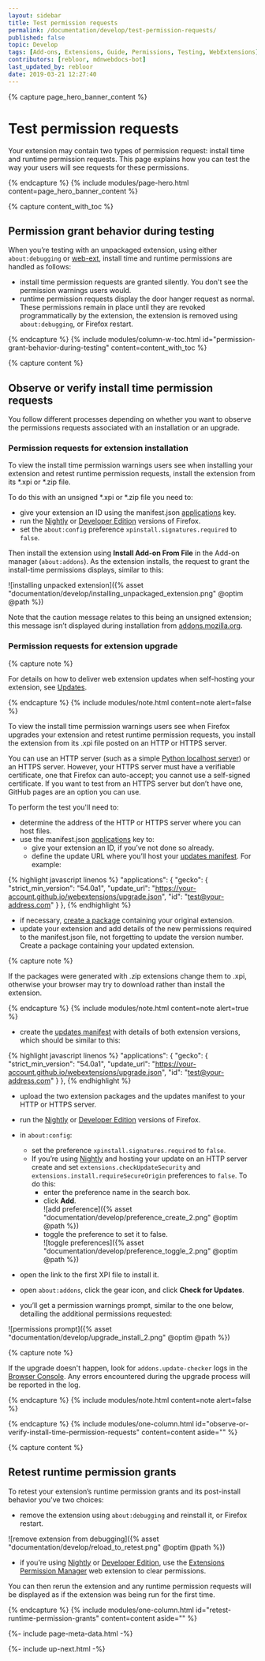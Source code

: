 ```yaml
---
layout: sidebar
title: Test permission requests
permalink: /documentation/develop/test-permission-requests/
published: false
topic: Develop
tags: [Add-ons, Extensions, Guide, Permissions, Testing, WebExtensions]
contributors: [rebloor, mdnwebdocs-bot]
last_updated_by: rebloor
date: 2019-03-21 12:27:40
---
```


<!-- Page Hero Banner -->

{% capture page_hero_banner_content %}

# Test permission requests

Your extension may contain two types of permission request: install time and runtime permission requests. This page explains how you can test the way your users will see requests for these permissions.

{% endcapture %}
{% include modules/page-hero.html
    content=page_hero_banner_content
%}

<!-- Content with Table of Contents Module -->

{% capture content_with_toc %}

## Permission grant behavior during testing

When you’re testing with an unpackaged extension, using either `about:debugging` or [web-ext](/documentation/develop/web-ext-command-reference), install time and runtime permissions are handled as follows:

- install time permission requests are granted silently. You don't see the permission warnings users would.
- runtime permission requests display the door hanger request as normal. These permissions remain in place until they are revoked programmatically by the extension, the extension is removed using `about:debugging`, or Firefox restart.

{% endcapture %}
{% include modules/column-w-toc.html
  id="permission-grant-behavior-during-testing"
  content=content_with_toc
%}

<!-- END: Content with Table of Contents -->

<!-- Single Column Body Module -->

{% capture content %}

## Observe or verify install time permission requests

You follow different processes depending on whether you want to observe the permissions requests associated with an installation or an upgrade.

### Permission requests for extension installation

To view the install time permission warnings users see when installing your extension and retest runtime permission requests, install the extension from its \*.xpi or \*.zip file.

To do this with an unsigned \*.xpi or \*.zip file you need to:

- give your extension an ID using the manifest.json [applications](https://developer.mozilla.org/docs/applications) key.
- run the [Nightly](https://nightly.mozilla.org/) or [Developer Edition](https://www.mozilla.org/firefox/developer/) versions of Firefox.
- set the `about:config` preference `xpinstall.signatures.required` to `false`.

Then install the extension using **Install Add-on From File** in the Add-on manager (`about:addons`). As the extension installs, the request to grant the install-time permissions displays, similar to this:

![installing unpacked extension]({% asset "documentation/develop/installing_unpackaged_extension.png" @optim @path %})

Note that the caution message relates to this being an unsigned extension; this message isn’t displayed during installation from [addons.mozilla.org](https://addons.mozilla.org).

### Permission requests for extension upgrade

{% capture note %}

For details on how to deliver web extension updates when self-hosting your extension, see [Updates](https://developer.mozilla.org/docs/Mozilla/Add-ons/Updates).

{% endcapture %}
{% include modules/note.html
    content=note
    alert=false
%}

To view the install time permission warnings users see when Firefox upgrades your extension and retest runtime permission requests, you install the extension from its .xpi file posted on an HTTP or HTTPS server.

You can use an HTTP server (such as a simple [Python localhost server](https://developer.mozilla.org/docs/Learn/Common_questions/set_up_a_local_testing_server)) or an HTTPS server. However, your HTTPS server must have a verifiable certificate, one that Firefox can auto-accept; you cannot use a self-signed certificate. If you want to test from an HTTPS server but don’t have one, GitHub pages are an option you can use.

To perform the test you'll need to:

- determine the address of the HTTP or HTTPS server where you can host files.
- use the manifest.json [applications](https://developer.mozilla.org/docs/applications) key to:
  - give your extension an ID, if you’ve not done so already.
  - define the update URL where you’ll host your [updates manifest](https://developer.mozilla.org/docs/Mozilla/Add-ons/Updates). For example:

{% highlight javascript linenos %}
"applications": {
  "gecko": {
    "strict_min_version": "54.0a1",
    "update_url": "https://your-account.github.io/webextensions/upgrade.json",
    "id": "test@your-address.com"
  }
},
{% endhighlight %}

- if necessary, [create a package](/documentation/publish/package-your-extension) containing your original extension.
- update your extension and add details of the new permissions required to the manifest.json file, not forgetting to update the version number. Create a package containing your updated extension.

{% capture note %}

If the packages were generated with .zip extensions change them to .xpi, otherwise your browser may try to download rather than install the extension.

{% endcapture %}
{% include modules/note.html
    content=note
    alert=true
%}

- create the [updates manifest](https://developer.mozilla.org/docs/Mozilla/Add-ons/Updates) with details of both extension versions, which should be similar to this:

{% highlight javascript linenos %}
"applications": {
  "gecko": {
    "strict_min_version": "54.0a1",
    "update_url": "https://your-account.github.io/webextensions/upgrade.json",
    "id": "test@your-address.com"
  }
},
{% endhighlight %}

- upload the two extension packages and the updates manifest to your HTTP or HTTPS server.
- run the [Nightly](https://nightly.mozilla.org/) or [Developer Edition](https://www.mozilla.org/firefox/developer/) versions of Firefox.
- in `about:config`:

  - set the preference `xpinstall.signatures.required` to `false`.
  - If you’re using [Nightly](https://nightly.mozilla.org/) and hosting your update on an HTTP server create and set `extensions.checkUpdateSecurity` and `extensions.install.requireSecureOrigin` preferences to `false`. To do this:
    - enter the preference name in the search box.
    - click **Add**. <br/> ![add preference]({% asset "documentation/develop/preference_create_2.png" @optim @path %})
    - toggle the preference to set it to false. <br/> ![toggle preferences]({% asset "documentation/develop/preference_toggle_2.png" @optim @path %})

- open the link to the first XPI file to install it.
- open `about:addons`, click the gear icon, and click **Check for Updates**.
- you’ll get a permission warnings prompt, similar to the one below, detailing the additional permissions requested:

![permissions prompt]({% asset "documentation/develop/upgrade_install_2.png" @optim @path %})

{% capture note %}

If the upgrade doesn't happen, look for `addons.update-checker` logs in the [Browser Console](https://developer.mozilla.org/docs/Tools/Browser_Console). Any errors encountered during the upgrade process will be reported in the log.

{% endcapture %}
{% include modules/note.html
    content=note
    alert=false
%}

{% endcapture %}
{% include modules/one-column.html
  id="observe-or-verify-install-time-permission-requests"
  content=content
  aside=""
%}

<!-- END: Single Column Body Module -->

<!-- Single Column Body Module -->

{% capture content %}

## Retest runtime permission grants

To retest your extension’s runtime permission grants and its post-install behavior you've two choices:

- remove the extension using `about:debugging` and reinstall it, or Firefox restart.

![remove extension from debugging]({% asset "documentation/develop/reload_to_retest.png" @optim @path %})

- if you’re using [Nightly](https://nightly.mozilla.org/) or [Developer Edition](https://www.mozilla.org/firefox/developer/), use the [Extensions Permission Manager](https://github.com/rpl/dev-webext-permissions-manager) web extension to clear permissions.

You can then rerun the extension and any runtime permission requests will be displayed as if the extension was being run for the first time.

{% endcapture %}
{% include modules/one-column.html
  id="retest-runtime-permission-grants"
  content=content
  aside=""
%}

<!-- END: Single Column Body Module -->

<!-- Meta Data -->

{%- include page-meta-data.html -%}

<!-- END: Meta Data -->

<!-- Up Next -->

{%- include up-next.html -%}

<!-- END: Up Next -->
